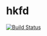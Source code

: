 # hkfd

[![Build Status](https://travis-ci.com/hkfd/hkfd.svg?branch=master)](https://travis-ci.com/hkfd/hkfd)
